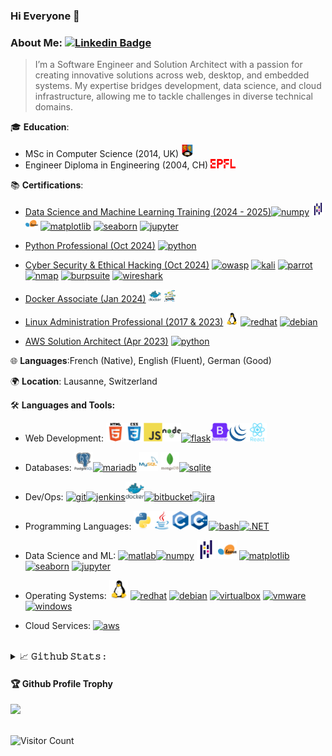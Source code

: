 ### Hi Everyone 👋  

### About Me: [![Linkedin Badge](https://img.shields.io/badge/-amtir-blue?style=flat-square&logo=Linkedin&logoColor=white&link=https://www.linkedin.com/in/akram-m-tir-88261b3/)](https://www.linkedin.com/in/akram-m-tir-88261b3/)
> I’m a Software Engineer and Solution Architect with a passion for creating innovative solutions across web, desktop, and embedded systems. My expertise bridges development, data science, and cloud infrastructure, allowing me to tackle challenges in diverse technical domains.

🎓 **Education**:  
  - MSc in Computer Science (2014, UK) <a href="https://www.birmingham.ac.uk/" target="_blank" rel="noreferrer">
        <img src="./pictures/university_of_birmingham_logo.jpg" alt="bootstrap" width="20" height="20" /> </a>
  - Engineer Diploma in Engineering (2004, CH) <a href="https://www.epfl.ch/en/" target="_blank" rel="noreferrer">
        <img src="./pictures/epfl-logo.svg" alt="bootstrap" width="40" height="15" /> </a>

📚 **Certifications**:
 - [Data Science and Machine Learning Training (2024 - 2025)](./pictures/Edureka/Data-Science_Certificate_1.pdf)<a href="https://numpy.org/" target="_blank" rel="noreferrer"><img src="https://github.com/gilbarbara/logos/blob/main/logos/numpy.svg" alt="numpy" width="20" height="20" /></a>
    <a href="https://pandas.pydata.org/" target="_blank" rel="noreferrer"><img src="https://github.com/devicons/devicon/blob/master/icons/pandas/pandas-original.svg" alt="pandas" width="20" height="20" /></a>
    <a href="https://scikit-learn.org/stable/" target="_blank" rel="noreferrer"><img src="https://github.com/devicons/devicon/blob/master/icons/scikitlearn/scikitlearn-original.svg" alt="scikitlearn" width="20" height="20" /></a>
    <a href="https://matplotlib.org/" target="_blank" rel="noreferrer"><img src="https://github.com/detain/svg-logos/blob/master/svg/m/matplotlib-1.svg" alt="matplotlib" width="20" height="20" /></a>
    <a href="https://seaborn.pydata.org/" target="_blank" rel="noreferrer"><img src="https://github.com/gilbarbara/logos/blob/main/logos/seaborn-icon.svg" alt="seaborn" width="20" height="20" /></a>
    <a href="https://jupyter.org/" target="_blank" rel="noreferrer"><img src="https://github.com/gilbarbara/logos/blob/main/logos/jupyter.svg" alt="jupyter" width="20" height="20" /></a>

  - [Python Professional (Oct 2024)](./pictures/Edureka/Certificate_Python_Professional.pdf) <a href="https://www.python.org" target="_blank" rel="noreferrer">
            <img src="https://github.com/gilbarbara/logos/blob/main/logos/python.svg" alt="python" width="20" height="20" /></a>  
  - [Cyber Security & Ethical Hacking (Oct 2024)](./pictures/Edureka/Certificate_Cyber-Security_Ethical-Hacking.pdf)  <a href="https://owasp.org/www-project-top-ten/" target="_blank" rel="noreferrer"><img src="https://github.com/simple-icons/simple-icons/blob/master/icons/owasp.svg" alt="owasp" width="20" height="20" /></a>
    <a href="https://www.kali.org/" target="_blank" rel="noreferrer"><img src="https://github.com/detain/svg-logos/blob/master/svg/k/kali-1.svg" alt="kali" width="20" height="20" /></a>
    <a href="https://parrotsec.org/" target="_blank" rel="noreferrer"><img src="https://github.com/simple-icons/simple-icons/blob/master/icons/parrotsecurity.svg" alt="parrot" width="20" height="20" /></a>
    <a href="https://nmap.org/" target="_blank" rel="noreferrer"><img src="https://github.com/file-icons/icons/blob/master/svg/Nmap.svg" alt="nmap" width="20" height="20" /></a>
    <a href="https://portswigger.net/burp" target="_blank" rel="noreferrer"><img src="https://github.com/PapirusDevelopmentTeam/papirus-icon-theme/blob/master/Papirus/64x64/apps/burp.svg" alt="burpsuite" width="20" height="20" /></a>
    <a href="https://www.wireshark.org/" target="_blank" rel="noreferrer"><img src="https://github.com/PapirusDevelopmentTeam/papirus-icon-theme/blob/master/Papirus/64x64/apps/wireshark.svg" alt="wireshark" width="20" height="20" /></a>  
  - [Docker Associate (Jan 2024)](./pictures/Edureka/Certificate_docker.pdf) <a href="https://www.docker.com/" target="_blank" rel="noreferrer"><img src="https://raw.githubusercontent.com/devicons/devicon/master/icons/docker/docker-original-wordmark.svg" alt="docker" width="20" height="20" /></a>
    <a href="https://www.docker.com/" target="_blank" rel="noreferrer"><img src="https://github.com/cncf/landscape/blob/master/hosted_logos/docker-compose.svg" alt="docker-compose" width="20" height="20" /></a>
  - [Linux Administration Professional (2017 & 2023)](./pictures/Edureka/Certificate_linuxadmin.pdf) <a href="https://www.linux.org/" target="_blank" rel="noreferrer">
            <img src="https://raw.githubusercontent.com/devicons/devicon/master/icons/linux/linux-original.svg" alt="linux" width="20" height="20" /></a>
            <a href="https://www.redhat.com/" target="_blank" rel="noreferrer"><img src="https://github.com/gilbarbara/logos/blob/main/logos/redhat-icon.svg" alt="redhat" width="20" height="20" /></a>
            <a href="https://www.debian.org/" target="_blank" rel="noreferrer"><img src="https://github.com/gilbarbara/logos/blob/main/logos/debian.svg" alt="debian" width="20" height="20" /></a>

  - [AWS Solution Architect (Apr 2023)](./pictures/Edureka/aws_certificate.png)  <a href="https://aws.amazon.com/" target="_blank" rel="noreferrer">
            <img src="https://www.vectorlogo.zone/logos/amazon_aws/amazon_aws-icon.svg" alt="python" width="20" height="20" /></a>

🌐 **Languages**:French (Native), English (Fluent), German (Good)

🌍 **Location**: Lausanne, Switzerland

🛠  **Languages and Tools:** 
- Web Development: <a href="https://www.w3.org/html/" target="_blank" rel="noreferrer"><img src="https://raw.githubusercontent.com/devicons/devicon/master/icons/html5/html5-original-wordmark.svg" alt="html5" width="30" height="30" /></a><a href="https://www.w3schools.com/css/" target="_blank" rel="noreferrer"><img src="https://raw.githubusercontent.com/devicons/devicon/master/icons/css3/css3-original-wordmark.svg" alt="css3" width="30" height="30" /></a><a href="https://developer.mozilla.org/en-US/docs/Web/JavaScript" target="_blank" rel="noreferrer"><img src="https://raw.githubusercontent.com/devicons/devicon/master/icons/javascript/javascript-original.svg" alt="javascript" width="30" height="30" /></a><a href="https://nodejs.org" target="_blank" rel="noreferrer"><img src="https://raw.githubusercontent.com/devicons/devicon/master/icons/nodejs/nodejs-original-wordmark.svg" alt="nodejs" width="30" height="30" /></a><a href="https://flask.palletsprojects.com/" target="_blank" rel="noreferrer"><img src="https://github.com/gilbarbara/logos/blob/main/logos/flask.svg" alt="flask" width="30" height="30" /></a><a href="https://getbootstrap.com" target="_blank" rel="noreferrer"><img src="https://raw.githubusercontent.com/devicons/devicon/master/icons/bootstrap/bootstrap-plain-wordmark.svg" alt="bootstrap" width="30" height="30" /></a><a href="https://jquery.com/" target="_blank" rel="noreferrer"><img src="https://github.com/bestofjs/bestofjs/blob/master/apps/bestofjs-nextjs/public/logos/jquery.svg" alt="jQuery" width="30" height="30" /></a><a href="https://reactjs.org/" target="_blank" rel="noreferrer"><img src="https://raw.githubusercontent.com/devicons/devicon/master/icons/react/react-original-wordmark.svg" alt="react" width="30" height="30" /></a>

- Databases: <a href="https://www.postgresql.org" target="_blank" rel="noreferrer">
<img src="https://raw.githubusercontent.com/devicons/devicon/master/icons/postgresql/postgresql-original-wordmark.svg" alt="postgresql" width="30" height="30" /></a><a href="https://mariadb.org/" target="_blank" rel="noreferrer"><img src="https://www.vectorlogo.zone/logos/mariadb/mariadb-icon.svg" alt="mariadb" width="30" height="30" /></a>
<a href="https://www.mysql.com/" target="_blank" rel="noreferrer"><img src="https://raw.githubusercontent.com/devicons/devicon/master/icons/mysql/mysql-original-wordmark.svg" alt="mysql" width="30" height="30" /></a>
<a href="https://www.mongodb.com/" target="_blank" rel="noreferrer"><img src="https://raw.githubusercontent.com/devicons/devicon/master/icons/mongodb/mongodb-original-wordmark.svg" alt="mongodb" width="30" height="30" /></a><a href="https://www.sqlite.org/" target="_blank" rel="noreferrer"><img src="https://www.sqlite.org/images/sqlite370_banner.svg" alt="sqlite" width="30" height="30" /></a>

- Dev/Ops: <a href="https://git-scm.com/" target="_blank" rel="noreferrer"><img src="https://www.vectorlogo.zone/logos/git-scm/git-scm-icon.svg" alt="git" width="30" height="30"/></a><a href="https://www.jenkins.io" target="_blank" rel="noreferrer"><img src="https://www.vectorlogo.zone/logos/jenkins/jenkins-icon.svg" alt="jenkins" width="30" height="30" /></a><a href="https://www.docker.com/" target="_blank" rel="noreferrer"><img src="https://raw.githubusercontent.com/devicons/devicon/master/icons/docker/docker-original-wordmark.svg" alt="docker" width="30" height="30" /></a><a href="https://www.atlassian.com" target="_blank" rel="noreferrer"><img src="https://www.vectorlogo.zone/logos/bitbucket/bitbucket-official.svg" alt="bitbucket" width="100" height="20" /></a><a href="https://www.atlassian.com" target="_blank" rel="noreferrer"><img src="https://www.vectorlogo.zone/logos/atlassian_jira/atlassian_jira-icon.svg" alt="jira" width="30" height="30" /></a>


- Programming Languages: <a href="https://www.python.org" target="_blank" rel="noreferrer">
<img src="https://raw.githubusercontent.com/devicons/devicon/master/icons/python/python-original.svg" alt="python" width="30" height="30" /></a><a href="https://www.java.com" target="_blank" rel="noreferrer"><img src="https://raw.githubusercontent.com/devicons/devicon/master/icons/java/java-original.svg" alt="java" width="30" height="30" /></a><a href="https://www.cprogramming.com/" target="_blank" rel="noreferrer"><img src="https://raw.githubusercontent.com/devicons/devicon/master/icons/c/c-original.svg" alt="c" width="30" height="30" /></a><a href="https://www.w3schools.com/cpp/" target="_blank" rel="noreferrer"><img src="https://raw.githubusercontent.com/devicons/devicon/master/icons/cplusplus/cplusplus-original.svg" alt="cplusplus" width="30" height="30" /></a><a href="https://www.gnu.org/software/bash/" target="_blank" rel="noreferrer"><img src="https://www.vectorlogo.zone/logos/gnu_bash/gnu_bash-icon.svg" alt="bash" width="30" height="30" /></a><a href="https://dotnet.microsoft.com" target="_blank" rel="noreferrer"><img src="https://www.vectorlogo.zone/logos/dotnet/dotnet-official.svg" alt=".NET" width="30" height="30" /></a>


- Data Science and ML: <a href="https://www.mathworks.com/" target="_blank" rel="noreferrer"><img src="https://upload.wikimedia.org/wikipedia/commons/2/21/Matlab_Logo.png" alt="matlab" width="30" height="30" /></a><a href="https://numpy.org/" target="_blank" rel="noreferrer"><img src="https://github.com/gilbarbara/logos/blob/main/logos/numpy.svg" alt="numpy" width="30" height="30" /></a>
    <a href="https://pandas.pydata.org/" target="_blank" rel="noreferrer"><img src="https://github.com/devicons/devicon/blob/master/icons/pandas/pandas-original.svg" alt="pandas" width="30" height="30" /></a>
    <a href="https://scikit-learn.org/stable/" target="_blank" rel="noreferrer"><img src="https://github.com/devicons/devicon/blob/master/icons/scikitlearn/scikitlearn-original.svg" alt="scikitlearn" width="30" height="30" /></a>
    <a href="https://matplotlib.org/" target="_blank" rel="noreferrer"><img src="https://github.com/detain/svg-logos/blob/master/svg/m/matplotlib-1.svg" alt="matplotlib" width="30" height="30" /></a>
    <a href="https://seaborn.pydata.org/" target="_blank" rel="noreferrer"><img src="https://github.com/gilbarbara/logos/blob/main/logos/seaborn-icon.svg" alt="seaborn" width="30" height="30" /></a>
    <a href="https://jupyter.org/" target="_blank" rel="noreferrer"><img src="https://github.com/gilbarbara/logos/blob/main/logos/jupyter.svg" alt="jupyter" width="30" height="30" /></a>

- Operating Systems: <a href="https://www.linux.org/" target="_blank" rel="noreferrer">
            <img src="https://raw.githubusercontent.com/devicons/devicon/master/icons/linux/linux-original.svg" alt="linux" width="30" height="30" /></a>
            <a href="https://www.redhat.com/" target="_blank" rel="noreferrer"><img src="https://github.com/gilbarbara/logos/blob/main/logos/redhat-icon.svg" alt="redhat" width="30" height="30" /></a>
            <a href="https://www.debian.org/" target="_blank" rel="noreferrer"><img src="https://github.com/gilbarbara/logos/blob/main/logos/debian.svg" alt="debian" width="30" height="30" /></a>
<a href="https://www.virtualbox.org/" target="_blank" rel="noreferrer"><img src="https://www.vectorlogo.zone/logos/virtualbox/virtualbox-icon.svg" alt="virtualbox" width="30" height="30" /></a>
<a href="https://www.vmware.com/" target="_blank" rel="noreferrer"><img src="https://github.com/PapirusDevelopmentTeam/papirus-icon-theme/blob/master/Papirus/64x64/apps/vmware-workstation.svg" alt="vmware" width="30" height="30" /></a>
<a href="https://www.microsoft.com/" target="_blank" rel="noreferrer"><img src="https://www.vectorlogo.zone/logos/microsoft/microsoft-icon.svg" alt="windows" width="30" height="30" /></a>

- Cloud Services: <a href="https://aws.amazon.com/" target="_blank" rel="noreferrer"><img src="https://www.vectorlogo.zone/logos/amazon_aws/amazon_aws-icon.svg" alt="aws" width="30" height="30" /></a>

<br/>
<details>
<summary>
  <g-emoji class="g-emoji" alias="chart_with_upwards_trend" fallback-src="https://github.githubassets.com/images/icons/emoji/unicode/1f4c8.png">📈</g-emoji>
  <strong>𝙶𝚒𝚝𝚑𝚞𝚋 𝚂𝚝𝚊𝚝𝚜 : </strong>
</summary>
<br/>
<p align="center">
    <img align="center" src="https://github-readme-stats.vercel.app/api?username=amtir&show_icons=true&hide_border=true&title_color=94b4a4&amp&icon_color=FFFFFF&amp&text_color=FFFFFF&amp&bg_color=000000&count_private=true&include_all_commits=true"/>
    <img align="center" height="195px" src="https://github-readme-stats.vercel.app/api/top-langs/?username=amtir&text_color=FFFFFF&bg_color=000000&title_color=94b4a4&langs_count=15&layout=compact&hide_border=true" />
</p>
</details>

<div>
  <h4>🏆 Github Profile Trophy</h4>
  <a href="https://github.com/ryo-ma/github-profile-trophy">
    <img src="https://github-profile-trophy.vercel.app/?username=amtir&column=7"/>
  </a>
</div>

<br/>

![Visitor Count](https://profile-counter.glitch.me/amtir/count.svg)


